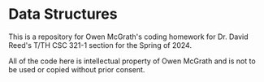 # Data Structures

This is a repository for Owen McGrath's coding homework for Dr. David Reed's T/TH CSC 321-1 section for the Spring of 2024.

All of the code here is intellectual property of Owen McGrath and is not to be used or copied without prior consent.

